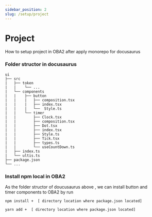 ```yaml
---
sidebar_position: 2
slug: /setup/project
---
```


# Project

How to setup project in OBA2 after apply monorepo for docusaurus


### Folder structor in docusaurus  

```
ui
├── src
|   ├── token
|   |    └── ...
|   └── components   
|   |    ├── button
|   |    |   ├── composition.tsx
|   |    |   ├── index.tsx
|   |    |   └──  Style.ts
|   |    └── timer 
|   |        ├── Clock.tsx
|   |        ├── composition.tsx
|   |        ├── Dot.tsx
|   |        ├── index.tsx
|   |        ├── Style.ts
|   |        ├── Tick.tsx
|   |        ├── types.ts
|   |        └── useCountDown.ts
|   ├── index.ts
|   └── ultis.ts
├── package.json 
└── ...
``` 

### Install npm local in OBA2 

As the folder structor of doucusaurus above , we can install button and timer components to OBA2 by run 

``` npm install +  [ directory location where package.json located] ```  

``` yarn add +  [ directory location where package.json located] ``` 

in the terminal or command line

In OBA2 project you will see in your package.json 

```
"@yds/ui": "(your local directory)/yds-docusaurus/packages/ui"
``` 
 
Import components to app 

```
Import { Button , Timer } from  "@yds/ui"
``` 


### Publish private components to npm server 

1. To use private packages, you must
- be using npm version 2.7.0 or greater. To upgrade, on the command line, run

    ``` npm install npm@latest -g ``` 
- have a paid user or [`organization account`](https://www.npmjs.com/products)


2. To publish components , navigate to your root folder where your package.json ( contained your components ) located and run ``` npm publish ``` 
